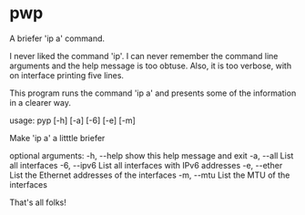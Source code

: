 # pwp
A briefer 'ip a' command.

I never liked the command 'ip'. I can never remember the command line arguments and the help 
message is too obtuse. Also, it is too verbose, with on interface printing five lines. 

This program runs the command 'ip a' and presents some of the information in a clearer way.                                                                                     

usage: pyp [-h] [-a] [-6] [-e] [-m]

Make 'ip a' a litttle briefer

optional arguments:
  -h, --help   show this help message and exit
  -a, --all    List all interfaces
  -6, --ipv6   List all interfaces with IPv6 addresses
  -e, --ether  List the Ethernet addresses of the interfaces
  -m, --mtu    List the MTU of the interfaces

That's all folks!
